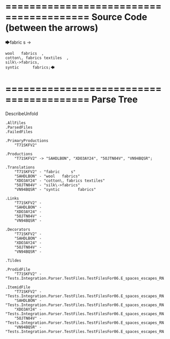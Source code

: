 ========================================
Source Code (between the arrows)
========================================

🡆fabric     s 	->

	wool   fabrics	,
	cotton\, fabrics textiles  ,
    silk\->fabrics,
    syntic 		fabrics;🡄

========================================
Parse Tree
========================================
DescribeUnfold

    .AllFiles
    .ParsedFiles
    .FailedFiles

    .PrimaryProductions
        "T71SKFV2" 

    .Productions
        "T71SKFV2" -> "SAHDLBON", "XDO3AY24", "5OJTN04V", "VN94BQSR";

    .Translations
        "T71SKFV2" - "fabric     s"
        "SAHDLBON" - "wool   fabrics"
        "XDO3AY24" - "cotton\, fabrics textiles"
        "5OJTN04V" - "silk\->fabrics"
        "VN94BQSR" - "syntic 		fabrics"

    .Links
        "T71SKFV2" - 
        "SAHDLBON" - 
        "XDO3AY24" - 
        "5OJTN04V" - 
        "VN94BQSR" - 

    .Decorators
        "T71SKFV2" - 
        "SAHDLBON" - 
        "XDO3AY24" - 
        "5OJTN04V" - 
        "VN94BQSR" - 

    .Tildes

    .ProdidFile
        "T71SKFV2" - "Tests.Integration.Parser.TestFiles.TestFilesFor06.E_spaces_escapes_RN.ds"

    .ItemidFile
        "T71SKFV2" - "Tests.Integration.Parser.TestFiles.TestFilesFor06.E_spaces_escapes_RN.ds"
        "SAHDLBON" - "Tests.Integration.Parser.TestFiles.TestFilesFor06.E_spaces_escapes_RN.ds"
        "XDO3AY24" - "Tests.Integration.Parser.TestFiles.TestFilesFor06.E_spaces_escapes_RN.ds"
        "5OJTN04V" - "Tests.Integration.Parser.TestFiles.TestFilesFor06.E_spaces_escapes_RN.ds"
        "VN94BQSR" - "Tests.Integration.Parser.TestFiles.TestFilesFor06.E_spaces_escapes_RN.ds"

